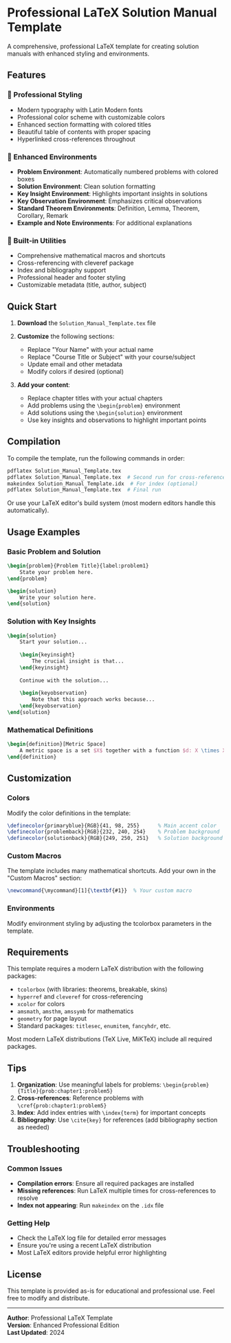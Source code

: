 # Professional LaTeX Solution Manual Template

A comprehensive, professional LaTeX template for creating solution manuals with enhanced styling and environments.

## Features

### 🎨 Professional Styling
- Modern typography with Latin Modern fonts
- Professional color scheme with customizable colors
- Enhanced section formatting with colored titles
- Beautiful table of contents with proper spacing
- Hyperlinked cross-references throughout

### 📝 Enhanced Environments
- **Problem Environment**: Automatically numbered problems with colored boxes
- **Solution Environment**: Clean solution formatting
- **Key Insight Environment**: Highlights important insights in solutions
- **Key Observation Environment**: Emphasizes critical observations
- **Standard Theorem Environments**: Definition, Lemma, Theorem, Corollary, Remark
- **Example and Note Environments**: For additional explanations

### 🔧 Built-in Utilities
- Comprehensive mathematical macros and shortcuts
- Cross-referencing with cleveref package
- Index and bibliography support
- Professional header and footer styling
- Customizable metadata (title, author, subject)

## Quick Start

1. **Download** the `Solution_Manual_Template.tex` file
2. **Customize** the following sections:
   - Replace "Your Name" with your actual name
   - Replace "Course Title or Subject" with your course/subject
   - Update email and other metadata
   - Modify colors if desired (optional)

3. **Add your content**:
   - Replace chapter titles with your actual chapters
   - Add problems using the `\begin{problem}` environment
   - Add solutions using the `\begin{solution}` environment
   - Use key insights and observations to highlight important points

## Compilation

To compile the template, run the following commands in order:

```bash
pdflatex Solution_Manual_Template.tex
pdflatex Solution_Manual_Template.tex  # Second run for cross-references
makeindex Solution_Manual_Template.idx  # For index (optional)
pdflatex Solution_Manual_Template.tex  # Final run
```

Or use your LaTeX editor's build system (most modern editors handle this automatically).

## Usage Examples

### Basic Problem and Solution
```latex
\begin{problem}{Problem Title}{label:problem1}
    State your problem here.
\end{problem}

\begin{solution}
    Write your solution here.
\end{solution}
```

### Solution with Key Insights
```latex
\begin{solution}
    Start your solution...
    
    \begin{keyinsight}
        The crucial insight is that...
    \end{keyinsight}
    
    Continue with the solution...
    
    \begin{keyobservation}
        Note that this approach works because...
    \end{keyobservation}
\end{solution}
```

### Mathematical Definitions
```latex
\begin{definition}[Metric Space]
    A metric space is a set $X$ together with a function $d: X \times X \to \mathbb{R}$...
\end{definition}
```

## Customization

### Colors
Modify the color definitions in the template:
```latex
\definecolor{primaryblue}{RGB}{41, 98, 255}      % Main accent color
\definecolor{problemback}{RGB}{232, 240, 254}    % Problem background
\definecolor{solutionback}{RGB}{249, 250, 251}   % Solution background
```

### Custom Macros
The template includes many mathematical shortcuts. Add your own in the "Custom Macros" section:
```latex
\newcommand{\mycommand}[1]{\textbf{#1}}  % Your custom macro
```

### Environments
Modify environment styling by adjusting the tcolorbox parameters in the template.

## Requirements

This template requires a modern LaTeX distribution with the following packages:
- `tcolorbox` (with libraries: theorems, breakable, skins)
- `hyperref` and `cleveref` for cross-referencing
- `xcolor` for colors
- `amsmath`, `amsthm`, `amssymb` for mathematics
- `geometry` for page layout
- Standard packages: `titlesec`, `enumitem`, `fancyhdr`, etc.

Most modern LaTeX distributions (TeX Live, MiKTeX) include all required packages.

## Tips

1. **Organization**: Use meaningful labels for problems: `\begin{problem}{Title}{prob:chapter1:problem5}`
2. **Cross-references**: Reference problems with `\cref{prob:chapter1:problem5}`
3. **Index**: Add index entries with `\index{term}` for important concepts
4. **Bibliography**: Use `\cite{key}` for references (add bibliography section as needed)

## Troubleshooting

### Common Issues
- **Compilation errors**: Ensure all required packages are installed
- **Missing references**: Run LaTeX multiple times for cross-references to resolve
- **Index not appearing**: Run `makeindex` on the `.idx` file

### Getting Help
- Check the LaTeX log file for detailed error messages
- Ensure you're using a recent LaTeX distribution
- Most LaTeX editors provide helpful error highlighting

## License

This template is provided as-is for educational and professional use. Feel free to modify and distribute.

---

**Author**: Professional LaTeX Template  
**Version**: Enhanced Professional Edition  
**Last Updated**: 2024
